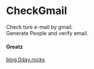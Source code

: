 # CheckGmail
Check ture e-mail by gmail.
<br>
Generate People and verify email. 

<h4>Greatz</h4>
<a href ="https://blog.0day.rocks/abusing-gmail-to-get-previously-unlisted-e-mail-addresses-41544b62b2">blog.0day.rocks</a>
